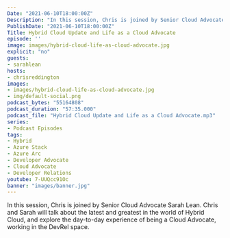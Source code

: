 ```yaml
---
Date: "2021-06-10T18:00:00Z"
Description: "In this session, Chris is joined by Senior Cloud Advocate Sarah Lean. Chris and Sarah will talk about the latest and greatest in the world of Hybrid Cloud, and explore the day-to-day experience of being a Cloud Advocate, working in the DevRel space."
PublishDate: "2021-06-10T18:00:00Z"
Title: Hybrid Cloud Update and Life as a Cloud Advocate
episode: ''
image: images/hybrid-cloud-life-as-cloud-advocate.jpg
explicit: "no"
guests:
- sarahlean
hosts:
- chrisreddington
images:
- images/hybrid-cloud-life-as-cloud-advocate.jpg
- img/default-social.png
podcast_bytes: "55164808"
podcast_duration: "57:35.000"
podcast_file: "Hybrid Cloud Update and Life as a Cloud Advocate.mp3"
series:
- Podcast Episodes
tags:
- Hybrid
- Azure Stack
- Azure Arc
- Developer Advocate
- Cloud Advocate
- Developer Relations
youtube: 7-UUQcc91Oc
banner: "images/banner.jpg"
---
```

In this session, Chris is joined by Senior Cloud Advocate Sarah Lean. Chris and Sarah will talk about the latest and greatest in the world of Hybrid Cloud, and explore the day-to-day experience of being a Cloud Advocate, working in the DevRel space.
